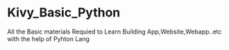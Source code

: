 # Kivy_Basic_Python
 All the Basic materials Requied to Learn Building App,Website,Webapp..etc with the help of Pyhton Lang
